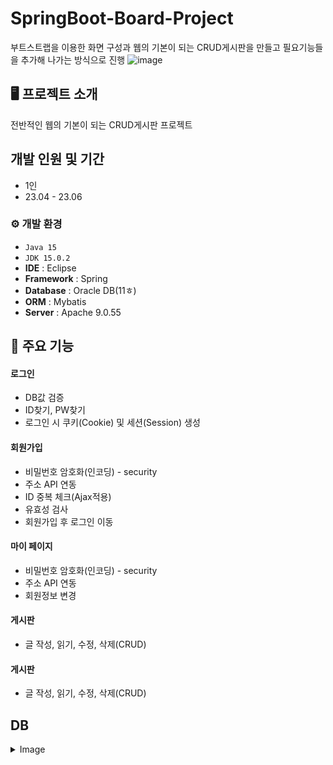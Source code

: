 # SpringBoot-Board-Project
부트스트랩을 이용한 화면 구성과 웹의 기본이 되는 CRUD게시판을 만들고 필요기능들을 추가해 나가는 방식으로 진행
![image](https://github.com/JANGSuJinn/K2/assets/136566806/f59237ff-2a0c-4e66-82d2-4bea21763a0a)

## 🖥️ 프로젝트 소개
전반적인 웹의 기본이 되는 CRUD게시판 프로젝트


## 개발 인원 및 기간
* 1인
* 23.04 - 23.06

### ⚙️ 개발 환경
- `Java 15`
- `JDK 15.0.2`
- **IDE** : Eclipse
- **Framework** : Spring
- **Database** : Oracle DB(11ㅎ)
- **ORM** : Mybatis
- **Server** : Apache 9.0.55

## 📌 주요 기능
#### 로그인 
- DB값 검증
- ID찾기, PW찾기
- 로그인 시 쿠키(Cookie) 및 세션(Session) 생성
#### 회원가입 
- 비밀번호 암호화(인코딩) - security
- 주소 API 연동
- ID 중복 체크(Ajax적용)
- 유효성 검사
- 회원가입 후 로그인 이동
#### 마이 페이지
- 비밀번호 암호화(인코딩) - security
- 주소 API 연동
- 회원정보 변경
#### 게시판
- 글 작성, 읽기, 수정, 삭제(CRUD)
#### 게시판
- 글 작성, 읽기, 수정, 삭제(CRUD)

## DB
<details>
  <summary>Image</summary>
  <img width="700" height="500" src="https://github.com/JANGSuJinn/K2/assets/136566806/fd599b7b-f454-463e-97d9-7073e19f6c52">
</details>
